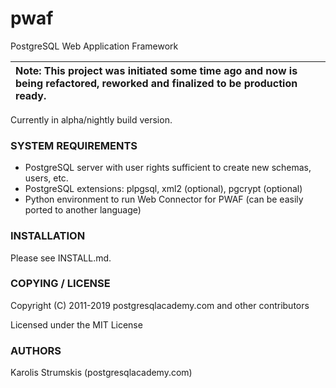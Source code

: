 pwaf
====
PostgreSQL Web Application Framework

|Note: This project was initiated some time ago and now is being refactored, reworked and finalized to be production ready.|
|:-------------------------------------------------------------------------------------------------------------------------|

Currently in alpha/nightly build version.

### SYSTEM REQUIREMENTS

* PostgreSQL server with user rights sufficient to create new schemas, users, etc.
* PostgreSQL extensions: plpgsql, xml2 (optional), pgcrypt (optional)
* Python environment to run Web Connector for PWAF (can be easily ported to another language)

### INSTALLATION

Please see INSTALL.md.

### COPYING / LICENSE

Copyright (C) 2011-2019 postgresqlacademy.com and other contributors

Licensed under the MIT License

<!-- ### CONTRIBUTING

If you wish to contribute, please read both the README-DEV.md and README-GIT.md file or contact listed authors. -->

### AUTHORS

Karolis Strumskis (postgresqlacademy.com)
